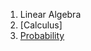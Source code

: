 
1. Linear Algebra
2. [Calculus]
3. [Probability](https://www.coursera.org/signature/payment/probability/976260)
